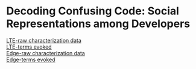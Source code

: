 # Decoding Confusing Code: Social Representations among Developers

<a href="https://github.com/josealdo/code-confusing/blob/master/raw_charac_LTE.png">LTE-raw characterization data</a>\
<a href="https://github.com/josealdo/code-confusing/blob/master/terms_evoked_LTE.png">LTE-terms evoked</a>\
<a href="https://github.com/josealdo/code-confusing/blob/master/raw_charac_Edge.png">Edge-raw characterization data</a>\
<a href="https://github.com/josealdo/code-confusing/blob/master/terms_evoked_Edge.png">Edge-terms evoked</a>
